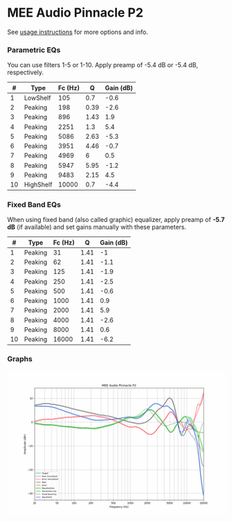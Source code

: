 # MEE Audio Pinnacle P2
See [usage instructions](https://github.com/jaakkopasanen/AutoEq#usage) for more options and info.

### Parametric EQs
You can use filters 1-5 or 1-10. Apply preamp of -5.4 dB or -5.4 dB, respectively.

|   # | Type      |   Fc (Hz) |    Q |   Gain (dB) |
|-----|-----------|-----------|------|-------------|
|   1 | LowShelf  |       105 | 0.7  |        -0.6 |
|   2 | Peaking   |       198 | 0.39 |        -2.6 |
|   3 | Peaking   |       896 | 1.43 |         1.9 |
|   4 | Peaking   |      2251 | 1.3  |         5.4 |
|   5 | Peaking   |      5086 | 2.63 |        -5.3 |
|   6 | Peaking   |      3951 | 4.46 |        -0.7 |
|   7 | Peaking   |      4969 | 6    |         0.5 |
|   8 | Peaking   |      5947 | 5.95 |        -1.2 |
|   9 | Peaking   |      9483 | 2.15 |         4.5 |
|  10 | HighShelf |     10000 | 0.7  |        -4.4 |

### Fixed Band EQs
When using fixed band (also called graphic) equalizer, apply preamp of **-5.7 dB** (if available) and set gains manually with these parameters.

|   # | Type    |   Fc (Hz) |    Q |   Gain (dB) |
|-----|---------|-----------|------|-------------|
|   1 | Peaking |        31 | 1.41 |        -1   |
|   2 | Peaking |        62 | 1.41 |        -1.1 |
|   3 | Peaking |       125 | 1.41 |        -1.9 |
|   4 | Peaking |       250 | 1.41 |        -2.5 |
|   5 | Peaking |       500 | 1.41 |        -0.6 |
|   6 | Peaking |      1000 | 1.41 |         0.9 |
|   7 | Peaking |      2000 | 1.41 |         5.9 |
|   8 | Peaking |      4000 | 1.41 |        -2.6 |
|   9 | Peaking |      8000 | 1.41 |         0.6 |
|  10 | Peaking |     16000 | 1.41 |        -6.2 |

### Graphs
![](./MEE%20Audio%20Pinnacle%20P2.png)
